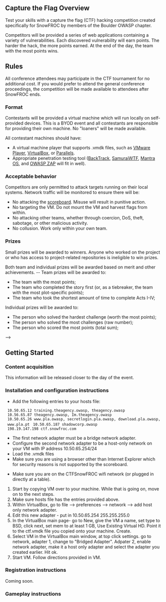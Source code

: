 ## Capture the Flag Overview

Test your skills with a capture the flag (CTF) hacking competition
created specifically for SnowFROC by members of the Boulder OWASP
chapter.

Competitors will be provided a series of web applications containing a
variety of vulnerabilities. Each discovered vulnerability will earn
points. The harder the hack, the more points earned. At the end of the
day, the team with the most points wins.

## Rules

All conference attendees may participate in the CTF tournament for no
additional cost. If you would prefer to attend the general conference
proceedings, the competition will be made available to attendees after
SnowFROC ends.

### Format

Contestants will be provided a virtual machine which will run locally on
self-provided devices. This is a BYOD event and all contestants are
responsible for providing their own machine. No "loaners" will be made
available.

All contestant machines should have:

  - A virtual machine player that supports .vmdk files, such as [VMware
    Player](http://www.vmware.com/products/player/),
    [VirtualBox](https://www.virtualbox.org/wiki/Downloads), or
    [Parallels](http://www.parallels.com/).
  - Appropriate penetration testing tool
    ([BackTrack](http://www.backtrack-linux.org),
    [SamuraiWTF](http://samurai.inguardians.com/), [Mantra
    OS](OWASP_Mantra_OS "wikilink"), and [OWASP ZAP](ZAP "wikilink")
    will fit in well).

### Acceptable behavior

Competitors are only permitted to attack targets running on their local
systems. Network traffic will be monitored to ensure there will be:

  - No attacking the
    [scoreboard](SnowFROC2013_CTF_Scoreboard "wikilink"). Misuse will
    result in punitive action.
  - No targeting the VM. Do not mount the VM and harvest flags from
    within.
  - No attacking other teams, whether through coercion, DoS, theft,
    sabotage, or other malicious activity.
  - No collusion. Work only within your own team.

### Prizes

Small prizes will be awarded to winners. Anyone who worked on the
project or who has access to project-related repositories is ineligible
to win prizes.

Both team and individual prizes will be awarded based on merit and other
achievements. -- Team prizes will be awarded to:

  - The team with the most points;
  - The team who completed the story first (or, as a tiebreaker, the
    team with the most plot-specific points);
  - The team who took the shortest amount of time to complete Acts I-IV;

Individual prizes will be awarded to:

  - The person who solved the hardest challenge (worth the most points);
  - The person who solved the most challenges (raw number);
  - The person who scored the most points (total sum);

\--\>

## Getting Started

### Content acquisition

This information will be released closer to the day of the event.

### Installation and configuration instructions

  - Add the following entries to your hosts file:

` 10.50.65.12 training.theagency.owasp, theagency.owasp`
` 10.56.65.87 theagency.owasp, Im.theagency.owasp`
` 10.50.65.26 www.pla.owasp, secretlogin.pla.owasp, download.pla.owasp, www.pla.pt`
` 10.50.65.187 shadowcorp.owasp`
` 198.19.147.198 ctf.snowfroc.com`

  - The first network adapter must be a bridge network adapter.
  - Configure the second network adapter to be a host-only network on
    your VM with IP address 10.50.65.254/24
  - Load the .vmdk files
  - Make sure you are using a browser other than Internet Explorer which
    for security reasons is not supported by the scoreboard.

<!-- end list -->

  - Make sure you are on the CTFSnowFROC wifi network (or plugged in
    directly at a table).

<!-- end list -->

1.  Start by copying VM over to your machine. While that is going on,
    move on to the next steps.
2.  Make sure hosts file has the entries provided above.
3.  Within VirtualBox, go to file --\> preferences --\> network --\> add
    host only network adapter.
4.  Edit this new adapter - put in 10.50.65.254 255.255.255.0
5.  In the VirtualBox main page- go to New, give the VM a name, set type
    to BSD, click next, set mem to at least 1 GB, Use Existing Virtual
    HD. Point it to the ctf.vmdk file you copied onto your machine.
    Create.
6.  Select VM in the VirtualBox main window, at top click settings. go
    to network, adapter 1, change to "Bridged Adapter". Adpater 2,
    enable network adapter, make it a host only adapter and select the
    adapter you created earlier. Hit ok.
7.  Start VM. Follow directions provided in VM.

### Registration instructions

Coming soon.

### Gameplay instructions